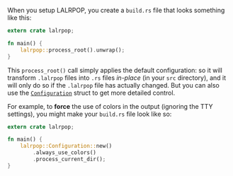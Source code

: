When you setup LALRPOP, you create a `build.rs` file that looks something
like this:

```rust
extern crate lalrpop;

fn main() {
    lalrpop::process_root().unwrap();
}
```

This `process_root()` call simply applies the default configuration:
so it will transform `.lalrpop` files into `.rs` files *in-place* (in
your `src` directory), and it will only do so if the `.lalrpop` file
has actually changed. But you can also use the
[`Configuration`][config] struct to get more detailed control.

[config]: https://docs.rs/lalrpop/*/lalrpop/struct.Configuration.html

For example, to **force** the use of colors in the output (ignoring
the TTY settings), you might make your `build.rs` file look like so:

```rust
extern crate lalrpop;

fn main() {
    lalrpop::Configuration::new()
        .always_use_colors()
        .process_current_dir();
}
```
